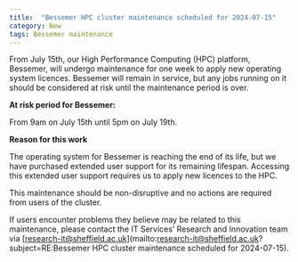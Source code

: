 ```yaml
---
title:  "Bessemer HPC cluster maintenance scheduled for 2024-07-15"
category: New
tags: Bessemer maintenance
---
```


From July 15th, our High Performance Computing (HPC) platform, Bessemer, will undergo maintenance for one week to apply new operating system licences. Bessemer will remain in service, but any jobs running on it should be considered at risk until the maintenance period is over.

**At risk period for Bessemer:**

From 9am on July 15th until 5pm on July 19th.

**Reason for this work**

The operating system for Bessemer is reaching the end of its life, but we have purchased extended user support for its remaining lifespan. Accessing this extended user support requires us to apply new licences to the HPC.

This maintenance should be non-disruptive and no actions are required from users of the cluster.

If users encounter problems they believe may be related to this maintenance, please contact the IT Services’ Research and Innovation team via
[research-it@sheffield.ac.uk](mailto:research-it@sheffield.ac.uk?subject=RE:Bessemer HPC cluster maintenance scheduled for 2024-07-15).